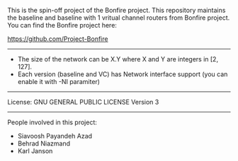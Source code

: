 This is the spin-off project of the Bonfire project. This repository maintains the baseline and baseline with 1 vritual channel routers from Bonfire project. You can find the Bonfire project here:

https://github.com/Project-Bonfire

----------
- The size of the network can be X.Y where X and Y are integers in [2, 127].
- Each version (baseline and VC) has Network interface support (you can enable it with -NI paramiter)
----------

License:  	GNU GENERAL PUBLIC LICENSE Version 3

----------
People involved in this project:
- Siavoosh Payandeh Azad
- Behrad Niazmand
- Karl Janson
